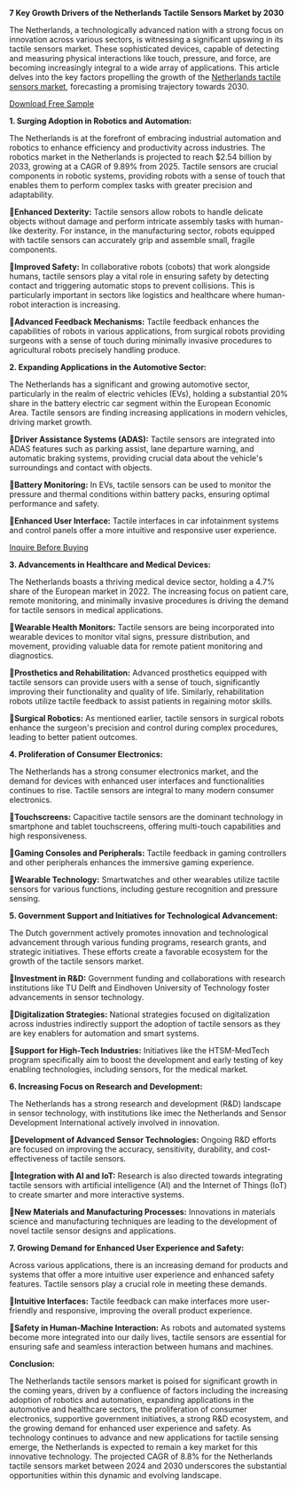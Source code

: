 **7 Key Growth Drivers of the Netherlands Tactile Sensors Market by 2030**

The Netherlands, a technologically advanced nation with a strong focus on innovation across various sectors, is witnessing a significant upswing in its tactile sensors market. These sophisticated devices, capable of detecting and measuring physical interactions like touch, pressure, and force, are becoming increasingly integral to a wide array of applications. This article delves into the key factors propelling the growth of the [Netherlands tactile sensors market](https://www.nextmsc.com/report/netherlands-tactile-sensors-market), forecasting a promising trajectory towards 2030.

[Download Free Sample](https://www.nextmsc.com/netherlands-tactile-sensors-market/request-sample)

**1. Surging Adoption in Robotics and Automation:**

The Netherlands is at the forefront of embracing industrial automation and robotics to enhance efficiency and productivity across industries. The robotics market in the Netherlands is projected to reach $2.54 billion by 2033, growing at a CAGR of 9.89% from 2025. Tactile sensors are crucial components in robotic systems, providing robots with a sense of touch that enables them to perform complex tasks with greater precision and adaptability.

**Enhanced Dexterity:** Tactile sensors allow robots to handle delicate objects without damage and perform intricate assembly tasks with human-like dexterity. For instance, in the manufacturing sector, robots equipped with tactile sensors can accurately grip and assemble small, fragile components.

**Improved Safety:** In collaborative robots (cobots) that work alongside humans, tactile sensors play a vital role in ensuring safety by detecting contact and triggering automatic stops to prevent collisions. This is particularly important in sectors like logistics and healthcare where human-robot interaction is increasing.

**Advanced Feedback Mechanisms:** Tactile feedback enhances the capabilities of robots in various applications, from surgical robots providing surgeons with a sense of touch during minimally invasive procedures to agricultural robots precisely handling produce.

**2. Expanding Applications in the Automotive Sector:**

The Netherlands has a significant and growing automotive sector, particularly in the realm of electric vehicles (EVs), holding a substantial 20% share in the battery electric car segment within the European Economic Area. Tactile sensors are finding increasing applications in modern vehicles, driving market growth.

**Driver Assistance Systems (ADAS):** Tactile sensors are integrated into ADAS features such as parking assist, lane departure warning, and automatic braking systems, providing crucial data about the vehicle's surroundings and contact with objects.

**Battery Monitoring:** In EVs, tactile sensors can be used to monitor the pressure and thermal conditions within battery packs, ensuring optimal performance and safety.

**Enhanced User Interface:** Tactile interfaces in car infotainment systems and control panels offer a more intuitive and responsive user experience.

[Inquire Before Buying](https://www.nextmsc.com/netherlands-tactile-sensors-market/inquire-before-buying)

**3. Advancements in Healthcare and Medical Devices:**

The Netherlands boasts a thriving medical device sector, holding a 4.7% share of the European market in 2022. The increasing focus on patient care, remote monitoring, and minimally invasive procedures is driving the demand for tactile sensors in medical applications.

**Wearable Health Monitors:** Tactile sensors are being incorporated into wearable devices to monitor vital signs, pressure distribution, and movement, providing valuable data for remote patient monitoring and diagnostics.

**Prosthetics and Rehabilitation:** Advanced prosthetics equipped with tactile sensors can provide users with a sense of touch, significantly improving their functionality and quality of life. Similarly, rehabilitation robots utilize tactile feedback to assist patients in regaining motor skills.

**Surgical Robotics:** As mentioned earlier, tactile sensors in surgical robots enhance the surgeon's precision and control during complex procedures, leading to better patient outcomes.

**4. Proliferation of Consumer Electronics:**

The Netherlands has a strong consumer electronics market, and the demand for devices with enhanced user interfaces and functionalities continues to rise. Tactile sensors are integral to many modern consumer electronics.

**Touchscreens:** Capacitive tactile sensors are the dominant technology in smartphone and tablet touchscreens, offering multi-touch capabilities and high responsiveness.

**Gaming Consoles and Peripherals:** Tactile feedback in gaming controllers and other peripherals enhances the immersive gaming experience.

**Wearable Technology:** Smartwatches and other wearables utilize tactile sensors for various functions, including gesture recognition and pressure sensing.

**5. Government Support and Initiatives for Technological Advancement:**

The Dutch government actively promotes innovation and technological advancement through various funding programs, research grants, and strategic initiatives. These efforts create a favorable ecosystem for the growth of the tactile sensors market.

**Investment in R&D:** Government funding and collaborations with research institutions like TU Delft and Eindhoven University of Technology foster advancements in sensor technology.

**Digitalization Strategies:** National strategies focused on digitalization across industries indirectly support the adoption of tactile sensors as they are key enablers for automation and smart systems.

**Support for High-Tech Industries:** Initiatives like the HTSM-MedTech program specifically aim to boost the development and early testing of key enabling technologies, including sensors, for the medical market.

**6. Increasing Focus on Research and Development:**

The Netherlands has a strong research and development (R&D) landscape in sensor technology, with institutions like imec the Netherlands and Sensor Development International actively involved in innovation.

**Development of Advanced Sensor Technologies:** Ongoing R&D efforts are focused on improving the accuracy, sensitivity, durability, and cost-effectiveness of tactile sensors.

**Integration with AI and IoT:** Research is also directed towards integrating tactile sensors with artificial intelligence (AI) and the Internet of Things (IoT) to create smarter and more interactive systems.

**New Materials and Manufacturing Processes:** Innovations in materials science and manufacturing techniques are leading to the development of novel tactile sensor designs and applications.

**7. Growing Demand for Enhanced User Experience and Safety:**

Across various applications, there is an increasing demand for products and systems that offer a more intuitive user experience and enhanced safety features. Tactile sensors play a crucial role in meeting these demands.

**Intuitive Interfaces:** Tactile feedback can make interfaces more user-friendly and responsive, improving the overall product experience.

**Safety in Human-Machine Interaction:** As robots and automated systems become more integrated into our daily lives, tactile sensors are essential for ensuring safe and seamless interaction between humans and machines.

**Conclusion:**

The Netherlands tactile sensors market is poised for significant growth in the coming years, driven by a confluence of factors including the increasing adoption of robotics and automation, expanding applications in the automotive and healthcare sectors, the proliferation of consumer electronics, supportive government initiatives, a strong R&D ecosystem, and the growing demand for enhanced user experience and safety. As technology continues to advance and new applications for tactile sensing emerge, the Netherlands is expected to remain a key market for this innovative technology. The projected CAGR of 8.8% for the Netherlands tactile sensors market between 2024 and 2030 underscores the substantial opportunities within this dynamic and evolving landscape.

